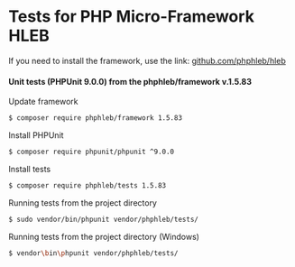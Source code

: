 Tests for PHP Micro-Framework HLEB
=====================

 If you need to install the framework, use the link: [github.com/phphleb/hleb](https://github.com/phphleb/hleb) 
 
 
 #### Unit tests (PHPUnit 9.0.0) from the phphleb/framework v.1.5.83

Update framework

```bash
$ composer require phphleb/framework 1.5.83
```

Install PHPUnit

```bash
$ composer require phpunit/phpunit ^9.0.0
```

Install tests

```bash
$ composer require phphleb/tests 1.5.83
```

Running tests from the project directory

```bash
$ sudo vendor/bin/phpunit vendor/phphleb/tests/
```

Running tests from the project directory (Windows)

```bash
$ vendor\bin\phpunit vendor/phphleb/tests/
```
